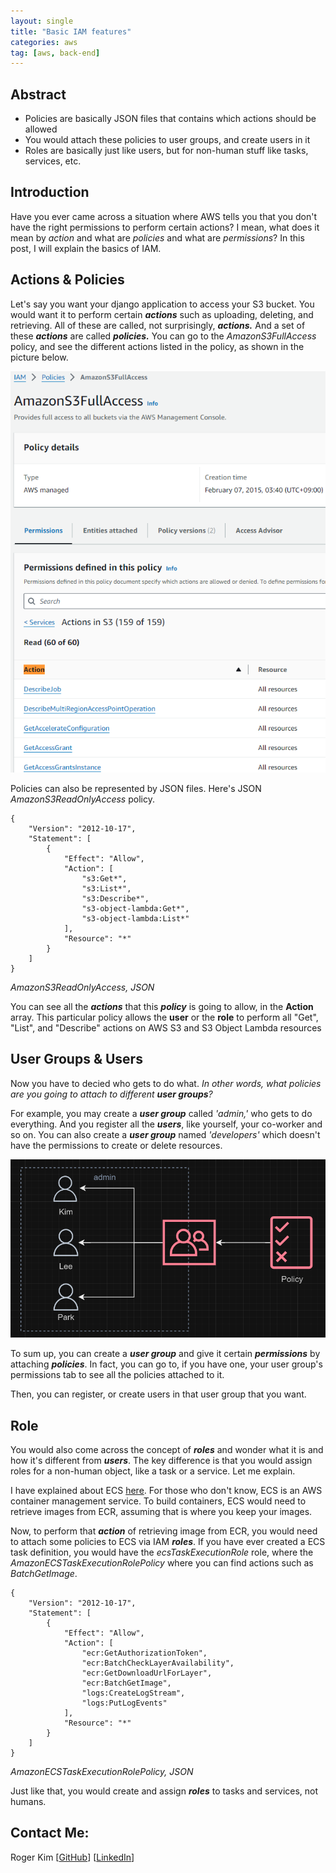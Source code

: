 ```yaml
---
layout: single
title: "Basic IAM features"
categories: aws
tag: [aws, back-end]
---
```

## Abstract
- Policies are basically JSON files that contains which actions should be allowed
- You would attach these policies to user groups, and create users in it
- Roles are basically just like users, but for non-human stuff like tasks, services, etc.

## Introduction
Have you ever came across a situation where AWS tells you that you don't have the right permissions to perform certain actions? I mean, what does it mean by _action_ and what are _policies_ and what are _permissions_? In this post, I will explain the basics of IAM.

## Actions & Policies
Let's say you want your django application to access your S3 bucket. You would want it to perform certain ***actions*** such as uploading, deleting, and retrieving. All of these are called, not surprisingly, ***actions.*** And a set of these ***actions*** are called ***policies.*** You can go to the _AmazonS3FullAccess_ policy, and see the different actions listed in the policy, as shown in the picture below.

![](/assets/img/aws-actions.png)

Policies can also be represented by JSON files. Here's JSON _AmazonS3ReadOnlyAccess_ policy.
```
{
    "Version": "2012-10-17",
    "Statement": [
        {
            "Effect": "Allow",
            "Action": [
                "s3:Get*",
                "s3:List*",
                "s3:Describe*",
                "s3-object-lambda:Get*",
                "s3-object-lambda:List*"
            ],
            "Resource": "*"
        }
    ]
}
```
_AmazonS3ReadOnlyAccess, JSON_

You can see all the ***actions*** that this ***policy*** is going to allow, in the **Action** array. This particular policy allows the **user** or the **role** to perform all "Get", "List", and "Describe" actions on AWS S3 and S3 Object Lambda resources

## User Groups & Users
Now you have to decied who gets to do what. _In other words, what policies are you going to attach to different ***user groups***?_ 

For example, you may create a ***user group*** called _'admin,'_ who gets to do everything. And you register all the ***users***, like yourself, your co-worker and so on. You can also create a ***user group*** named _'developers'_ which doesn't have the permissions to create or delete resources.

![](/assets/img/aws-user-group-sum-up.png)

To sum up, you can create a ***user group*** and give it certain ***permissions*** by attaching ***policies***. In fact, you can go to, if you have one, your user group's permissions tab to see all the policies attached to it.

Then, you can register, or create users in that user group that you want.

## Role
You would also come across the concept of ***roles*** and wonder what it is and how it's different from ***users***. The key difference is that you would assign roles for a non-human object, like a task or a service. Let me explain.

I have explained about ECS [here](https://kmsrogerkim.github.io/cmpnyinfo/cmpnyinfo-deploying-through-aws-ii/). For those who don't know, ECS is an AWS container management service. To build containers, ECS would need to retrieve images from ECR, assuming that is where you keep your images. 

Now, to perform that ***action*** of retrieving image from ECR, you would need to attach some policies to ECS via IAM ***roles***. If you have ever created a ECS task definition, you would have the _ecsTaskExecutionRole_ role, where the _AmazonECSTaskExecutionRolePolicy_ where you can find actions such as _BatchGetImage_. 
```
{
    "Version": "2012-10-17",
    "Statement": [
        {
            "Effect": "Allow",
            "Action": [
                "ecr:GetAuthorizationToken",
                "ecr:BatchCheckLayerAvailability",
                "ecr:GetDownloadUrlForLayer",
                "ecr:BatchGetImage",
                "logs:CreateLogStream",
                "logs:PutLogEvents"
            ],
            "Resource": "*"
        }
    ]
}
```
_AmazonECSTaskExecutionRolePolicy, JSON_

Just like that, you would create and assign ***roles*** to tasks and services, not humans.

## Contact Me:
Roger Kim [[GitHub](https://github.com/kmsrogerkim)] [[LinkedIn](https://www.linkedin.com/in/kmsrogerkim/)] 



